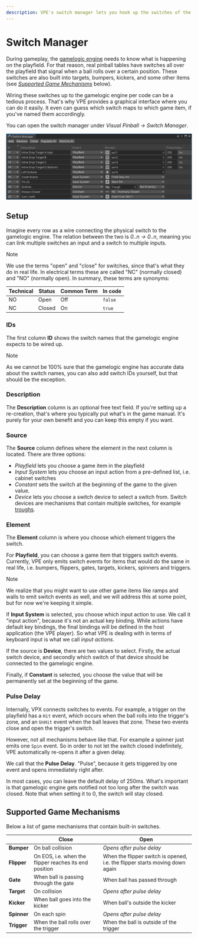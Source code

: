 ```yaml
---
description: VPE's switch manager lets you hook up the switches of the playfield to the gamelogic engine.
---
```

# Switch Manager

During gameplay, the [gamelogic engine](~/creators-guide/manual/gamelogic-engine.md) needs to know what is happening on the playfield. For that reason, real pinball tables have switches all over the playfield that signal when a ball rolls over a certain position. These switches are also built into targets, bumpers, kickers, and some other items (see *[Supported Game Mechanisms](#supported-game-mechanisms)* below).

Wiring these switches up to the gamelogic engine per code can be a tedious process. That's why VPE provides a graphical interface where you can do it easily. It even can guess which switch maps to which game item, if you've named them accordingly.

You can open the switch manager under *Visual Pinball -> Switch Manager*.

![Switch Manager](switch-manager.png)

## Setup

Imagine every row as a wire connecting the physical switch to the gamelogic engine. The relation between the two is *0..n -> 0..n*, meaning you can link multiple switches an input and a switch to multiple inputs.

> [!note]
> We use the terms "open" and "close" for switches, since that's what they do in real life. In electrical terms these are called "NC" (normally closed) and "NO" (normally open). In summary, these terms are synonyms:
> 
> | Technical | Status | Common Term | In code |
> |-----------|--------|-------------|---------|
> | NO        | Open   | Off         | `false` |
> | NC        | Closed | On          | `true`  |

### IDs

The first column **ID** shows the switch names that the gamelogic engine expects to be wired up.

> [!note]
> As we cannot be 100% sure that the gamelogic engine has accurate data about the switch names, you can also add switch IDs yourself, but that should be the exception.

### Description

The **Description** column is an optional free text field. If you're setting up a re-creation, that's where you typically put what's in the game manual. It's purely for your own benefit and you can keep this empty if you want.

### Source

The **Source** column defines where the element in the next column is located. There are three options:

- *Playfield* lets you choose a game item in the playfield
- *Input System* lets you choose an input action from a pre-defined list, i.e. cabinet switches
- *Constant* sets the switch at the beginning of the game to the given value.
- *Device* lets you choose a switch device to select a switch from. Switch devices are mechanisms that contain multiple switches, for example [troughs](../manual/mechanisms/troughs.md).


### Element

The **Element** column is where you choose which element triggers the switch. 

For **Playfield**, you can choose a game item that triggers switch events. Currently, VPE only emits switch events for items that would do the same in real life, i.e. bumpers, flippers, gates, targets, kickers, spinners and triggers. 

> [!note]
> We realize that you might want to use other game items like ramps and walls to emit switch events as well, and we will address this at some point, but for now we're keeping it simple.

If **Input System** is selected, you choose which input action to use. We call it "input action", because it's not an actual key binding. While actions have default key bindings, the final bindings will be defined in the host application (the VPE player). So what VPE is dealing with in terms of keyboard input is what we call *input actions*.

If the source is **Device**, there are two values to select. Firstly, the actual switch device, and secondly which switch of that device should be connected to the gamelogic engine.

Finally, if **Constant** is selected, you choose the value that will be permanently set at the beginning of the game.

### Pulse Delay

Internally, VPX connects switches to events. For example, a trigger on the playfield has a `Hit` event, which occurs when the ball rolls into the trigger's zone, and an `UnHit` event when the ball leaves that zone. These two events close and open the trigger's switch. 

However, not all mechanisms behave like that. For example a spinner just emits one `Spin` event. So in order to not let the switch closed indefinitely, VPE automatically re-opens it after a given delay.

We call that the **Pulse Delay**. "Pulse", because it gets triggered by one event and opens immediately right after. 

In most cases, you can leave the default delay of 250ms. What's important is that gamelogic engine gets notified not too long after the switch was closed. Note that when setting it to 0, the switch will stay closed.

## Supported Game Mechanisms

Below a list of game mechanisms that contain built-in switches.

|             | Close                                                  | Open                                                                         |
|-------------|--------------------------------------------------------|------------------------------------------------------------------------------|
| **Bumper**  | On ball collision                                      | *Opens after pulse delay*                                                    |
| **Flipper** | On EOS, i.e. when the flipper reaches its end position | When the flipper switch is opened, i.e. the flipper starts moving down again |
| **Gate**    | When ball is passing through the gate                  | When ball has passed through                                                 |
| **Target**  | On collision                                           | *Opens after pulse delay*                                                    |
| **Kicker**  | When ball goes into the kicker                         | When ball's outside the kicker                                               |
| **Spinner** | On each spin                                           | *Opens after pulse delay*                                                    |
| **Trigger** | When the ball rolls over the trigger                   | When the ball is outside of the trigger                                      |